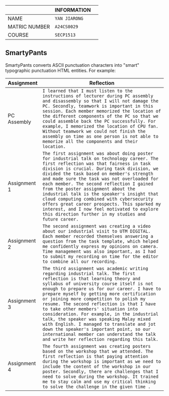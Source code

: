 
|             |INFORMATION  |  |
|-------------|-------------|--|
|NAME         |`YAN JIARONG`|  |
|MATRIC NUMBER|`A24CS0029`  |  |
|COURSE       |`SECP1513`   |  |                                          |

## SmartyPants

SmartyPants converts ASCII punctuation characters into "smart" typographic punctuation HTML entities. For example:

|Assignment      |Reflection                                              |
|----------------|---------------------------------------------------------
|PC Assembly     | `I learned that I must listen to the instructions of lecturer during PC assembly and disassembly so that I will not damage the PC. Secondly, teamwork is important in this session. Each member memorized the location of the different components of the PC so that we could assemble back the PC successfully. For example, I memorized the location of CPU fan. Without teamwork we could not finish the assembly on time as one person is not able to memorize all the components and their location. `                                                   |
|Assignment 1    |`The first assignment was about doing poster for industrial talk on technology career. The first reflection was that fairness in task division is crucial. During task division, we divided the task based on member's strength and made sure the task was not overloaded for each member. The second reflection I gained from the poster assignment about the industrial talk is the speaker's insight that cloud computing combined with cybersecurity offers great career prospects. This sparked my interest, and I now feel motivated to explore this direction further in my studies and future career.   `                                            |
|Assignment 2 | `The second assignment was creating a video about our industrial visit to UTM DIGITAL. Each member recorded themselves answering a question from the task template, which helped me confidently express my opinions on camera. Time management was also important, as I had to submit my recording on time for the editor to combine all our recording.`        |
Assignment 3 | `The third assignment was academic writing regarding industrial talk. The first reflection is that learning theory and syllabus of university course itself is not enough to prepare us for our career. I have to prepare myself by getting more certification or joining more competition to polish my resume. The second reflection is that I have to take other members' situation into consideration. For example, in the industrial talk, the speaker was speaking Malay mixed with English. I managed to translate and jot down the speaker's important point, so our international member can understand the talk and write her reflection regarding this talk.  `                                                        |                                                            |
|Assignment 4| `The fourth assignment was creating posters based on the workshop that we attended. The first reflection is that paying attention during the workshop is important as we need to include the content of the workshop in our poster. Secondly, there are challenges that I need to solve during the workshop. It trained me to stay calm and use my critical thinking to solve the challenge in the given time . `                            
